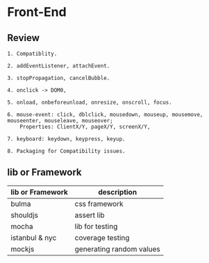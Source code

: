 # Front-End
## Review
```
1. Compatiblity.

2. addEventListener, attachEvent.

3. stopPropagation, cancelBubble.

4. onclick -> DOM0,

5. onload, onbeforeunload, onresize, onscroll, focus.

6. mouse-event: click, dblclick, mousedown, mouseup, mousemove, mouseenter, mouseleave, mouseover; 
	Properties: ClientX/Y, pageX/Y, screenX/Y, 

7. keyboard: keydown, keypress, keyup.

8. Packaging for Compatibility issues.
```

## lib or Framework

| lib or Framework | description |
| - | - |
| bulma | css framework |
| shouldjs | assert lib |
| mocha | lib for testing |
| istanbul & nyc | coverage testing |
| mockjs | generating random values |
